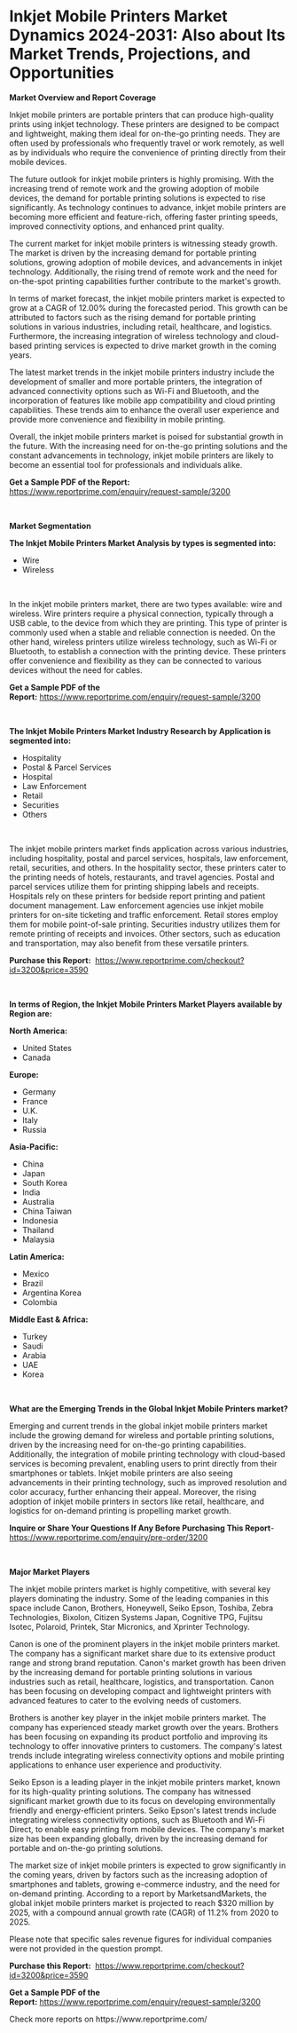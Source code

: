 <p><h1>Inkjet Mobile Printers Market Dynamics 2024-2031: Also about Its Market Trends, Projections, and Opportunities</h1></p><p><strong>Market Overview and Report Coverage</strong></p>
<p><p>Inkjet mobile printers are portable printers that can produce high-quality prints using inkjet technology. These printers are designed to be compact and lightweight, making them ideal for on-the-go printing needs. They are often used by professionals who frequently travel or work remotely, as well as by individuals who require the convenience of printing directly from their mobile devices.</p><p>The future outlook for inkjet mobile printers is highly promising. With the increasing trend of remote work and the growing adoption of mobile devices, the demand for portable printing solutions is expected to rise significantly. As technology continues to advance, inkjet mobile printers are becoming more efficient and feature-rich, offering faster printing speeds, improved connectivity options, and enhanced print quality.</p><p>The current market for inkjet mobile printers is witnessing steady growth. The market is driven by the increasing demand for portable printing solutions, growing adoption of mobile devices, and advancements in inkjet technology. Additionally, the rising trend of remote work and the need for on-the-spot printing capabilities further contribute to the market's growth.</p><p>In terms of market forecast, the inkjet mobile printers market is expected to grow at a CAGR of 12.00% during the forecasted period. This growth can be attributed to factors such as the rising demand for portable printing solutions in various industries, including retail, healthcare, and logistics. Furthermore, the increasing integration of wireless technology and cloud-based printing services is expected to drive market growth in the coming years.</p><p>The latest market trends in the inkjet mobile printers industry include the development of smaller and more portable printers, the integration of advanced connectivity options such as Wi-Fi and Bluetooth, and the incorporation of features like mobile app compatibility and cloud printing capabilities. These trends aim to enhance the overall user experience and provide more convenience and flexibility in mobile printing.</p><p>Overall, the inkjet mobile printers market is poised for substantial growth in the future. With the increasing need for on-the-go printing solutions and the constant advancements in technology, inkjet mobile printers are likely to become an essential tool for professionals and individuals alike.</p></p>
<p><strong>Get a Sample PDF of the Report:</strong> <a href="https://www.reportprime.com/enquiry/request-sample/3200">https://www.reportprime.com/enquiry/request-sample/3200</a></p>
<p>&nbsp;</p>
<p><strong>Market Segmentation</strong></p>
<p><strong>The Inkjet Mobile Printers Market Analysis by types is segmented into:</strong></p>
<p><ul><li>Wire</li><li>Wireless</li></ul></p>
<p>&nbsp;</p>
<p><p>In the inkjet mobile printers market, there are two types available: wire and wireless. Wire printers require a physical connection, typically through a USB cable, to the device from which they are printing. This type of printer is commonly used when a stable and reliable connection is needed. On the other hand, wireless printers utilize wireless technology, such as Wi-Fi or Bluetooth, to establish a connection with the printing device. These printers offer convenience and flexibility as they can be connected to various devices without the need for cables.</p></p>
<p><strong>Get a Sample PDF of the Report:</strong>&nbsp;<a href="https://www.reportprime.com/enquiry/request-sample/3200">https://www.reportprime.com/enquiry/request-sample/3200</a></p>
<p>&nbsp;</p>
<p><strong>The Inkjet Mobile Printers Market Industry Research by Application is segmented into:</strong></p>
<p><ul><li>Hospitality</li><li>Postal & Parcel Services</li><li>Hospital</li><li>Law Enforcement</li><li>Retail</li><li>Securities</li><li>Others</li></ul></p>
<p>&nbsp;</p>
<p><p>The inkjet mobile printers market finds application across various industries, including hospitality, postal and parcel services, hospitals, law enforcement, retail, securities, and others. In the hospitality sector, these printers cater to the printing needs of hotels, restaurants, and travel agencies. Postal and parcel services utilize them for printing shipping labels and receipts. Hospitals rely on these printers for bedside report printing and patient document management. Law enforcement agencies use inkjet mobile printers for on-site ticketing and traffic enforcement. Retail stores employ them for mobile point-of-sale printing. Securities industry utilizes them for remote printing of receipts and invoices. Other sectors, such as education and transportation, may also benefit from these versatile printers.</p></p>
<p><strong>Purchase this Report:</strong>&nbsp; <a href="https://www.reportprime.com/checkout?id=3200&price=3590">https://www.reportprime.com/checkout?id=3200&price=3590</a></p>
<p>&nbsp;</p>
<p><strong>In terms of Region, the Inkjet Mobile Printers Market Players available by Region are:</strong></p>
<p>
    <p> <strong> North America: </strong>
        <ul>
            <li>United States</li>
            <li>Canada</li>
        </ul>
        </p> 
    <p> <strong> Europe: </strong>
        <ul>
            <li>Germany</li>
            <li>France</li>
            <li>U.K.</li>
            <li>Italy</li>
            <li>Russia</li>
        </ul>
        </p> 
    <p> <strong> Asia-Pacific: </strong>
        <ul>
            <li>China</li>
            <li>Japan</li>
            <li>South Korea</li>
            <li>India</li>
            <li>Australia</li>
            <li>China Taiwan</li>
            <li>Indonesia</li>
            <li>Thailand</li>
            <li>Malaysia</li>
        </ul>
        </p> 
    <p> <strong> Latin America: </strong>
        <ul>
            <li>Mexico</li>
            <li>Brazil</li>
            <li>Argentina Korea</li>
            <li>Colombia</li>
        </ul>
        </p> 
    <p> <strong> Middle East & Africa: </strong>
        <ul>
            <li>Turkey</li>
            <li>Saudi</li>
            <li>Arabia</li>
            <li>UAE</li>
            <li>Korea</li>
        </ul>
    </p>
    </p>
<p>&nbsp;</p>
<p><strong>What are the Emerging Trends in the Global Inkjet Mobile Printers market?</strong></p>
<p><p>Emerging and current trends in the global inkjet mobile printers market include the growing demand for wireless and portable printing solutions, driven by the increasing need for on-the-go printing capabilities. Additionally, the integration of mobile printing technology with cloud-based services is becoming prevalent, enabling users to print directly from their smartphones or tablets. Inkjet mobile printers are also seeing advancements in their printing technology, such as improved resolution and color accuracy, further enhancing their appeal. Moreover, the rising adoption of inkjet mobile printers in sectors like retail, healthcare, and logistics for on-demand printing is propelling market growth.</p></p>
<p><strong>Inquire or Share Your Questions If Any Before Purchasing This Report</strong>- <a href="https://www.reportprime.com/enquiry/pre-order/3200">https://www.reportprime.com/enquiry/pre-order/3200</a></p>
<p>&nbsp;</p>
<p><strong>Major Market Players</strong></p>
<p><p>The inkjet mobile printers market is highly competitive, with several key players dominating the industry. Some of the leading companies in this space include Canon, Brothers, Honeywell, Seiko Epson, Toshiba, Zebra Technologies, Bixolon, Citizen Systems Japan, Cognitive TPG, Fujitsu Isotec, Polaroid, Printek, Star Micronics, and Xprinter Technology.</p><p>Canon is one of the prominent players in the inkjet mobile printers market. The company has a significant market share due to its extensive product range and strong brand reputation. Canon's market growth has been driven by the increasing demand for portable printing solutions in various industries such as retail, healthcare, logistics, and transportation. Canon has been focusing on developing compact and lightweight printers with advanced features to cater to the evolving needs of customers.</p><p>Brothers is another key player in the inkjet mobile printers market. The company has experienced steady market growth over the years. Brothers has been focusing on expanding its product portfolio and improving its technology to offer innovative printers to customers. The company's latest trends include integrating wireless connectivity options and mobile printing applications to enhance user experience and productivity.</p><p>Seiko Epson is a leading player in the inkjet mobile printers market, known for its high-quality printing solutions. The company has witnessed significant market growth due to its focus on developing environmentally friendly and energy-efficient printers. Seiko Epson's latest trends include integrating wireless connectivity options, such as Bluetooth and Wi-Fi Direct, to enable easy printing from mobile devices. The company's market size has been expanding globally, driven by the increasing demand for portable and on-the-go printing solutions.</p><p>The market size of inkjet mobile printers is expected to grow significantly in the coming years, driven by factors such as the increasing adoption of smartphones and tablets, growing e-commerce industry, and the need for on-demand printing. According to a report by MarketsandMarkets, the global inkjet mobile printers market is projected to reach $320 million by 2025, with a compound annual growth rate (CAGR) of 11.2% from 2020 to 2025.</p><p>Please note that specific sales revenue figures for individual companies were not provided in the question prompt.</p></p>
<p><strong>Purchase this Report:</strong>&nbsp;&nbsp;<a href="https://www.reportprime.com/checkout?id=3200&price=3590">https://www.reportprime.com/checkout?id=3200&price=3590</a></p>
<p></p>
<p><strong>Get a Sample PDF of the Report:</strong>&nbsp;<a href="https://www.reportprime.com/enquiry/request-sample/3200">https://www.reportprime.com/enquiry/request-sample/3200</a></p>
<p>Check more reports on https://www.reportprime.com/</p>